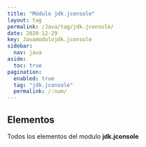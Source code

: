 ```yaml
---
title: "Módulo jdk.jconsole"
layout: tag
permalink: /Java/tag/jdk.jconsole/
date: 2020-12-29
key: Javamodulojdk.jconsole
sidebar: 
  nav: java
aside: 
  toc: true
pagination: 
  enabled: true
  tag: "jdk.jconsole"
  permalink: /:num/
---
```


<h2>Elementos</h2>
Todos los elementos del modulo <strong>jdk.jconsole</strong>
